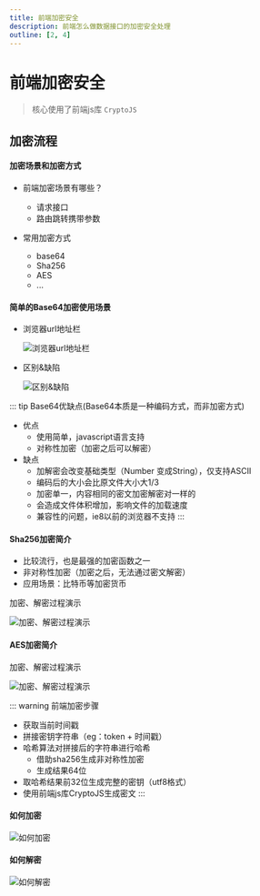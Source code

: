 ```yaml
---
title: 前端加密安全
description: 前端怎么做数据接口的加密安全处理
outline: [2, 4]
---
```


# 前端加密安全

> 核心使用了前端js库 `CryptoJS`

## 加密流程

#### 加密场景和加密方式
* 前端加密场景有哪些？
    - 请求接口
    - 路由跳转携带参数

* 常用加密方式
    - base64
    - Sha256
    - AES
    - ...

#### 简单的Base64加密使用场景

* 浏览器url地址栏

    ![浏览器url地址栏](http://www.jwblog.cn/images/pc/code/share/encryptionShare001.png)

* 区别&缺陷

    ![区别&缺陷](http://www.jwblog.cn/images/pc/code/share/encryptionShare002.png)

::: tip Base64优缺点(Base64本质是一种编码方式，而非加密方式)
* 优点
    - 使用简单，javascript语言支持
    - 对称性加密（加密之后可以解密）
* 缺点
    - 加解密会改变基础类型（Number 变成String），仅支持ASCII
    - 编码后的大小会比原文件大小大1/3
    - 加密单一，内容相同的密文加密解密对一样的
    - 会造成文件体积增加，影响文件的加载速度
    - 兼容性的问题，ie8以前的浏览器不支持
:::

#### Sha256加密简介

- 比较流行，也是最强的加密函数之一
- 非对称性加密（加密之后，无法通过密文解密）
- 应用场景：比特币等加密货币

加密、解密过程演示

![加密、解密过程演示](http://www.jwblog.cn/images/pc/code/share/encryptionShare003.png)

#### AES加密简介

加密、解密过程演示

![加密、解密过程演示](http://www.jwblog.cn/images/pc/code/share/encryptionShare004.png)

::: warning 前端加密步骤

* 获取当前时间戳
* 拼接密钥字符串（eg：token + 时间戳）
* 哈希算法对拼接后的字符串进行哈希
    - 借助sha256生成非对称性加密
    - 生成结果64位
* 取哈希结果前32位生成完整的密钥（utf8格式）
* 使用前端js库CryptoJS生成密文
:::

#### 如何加密

![如何加密](http://www.jwblog.cn/images/pc/code/share/encryptionShare006.png)

#### 如何解密

![如何解密](http://www.jwblog.cn/images/pc/code/share/encryptionShare007.png)

